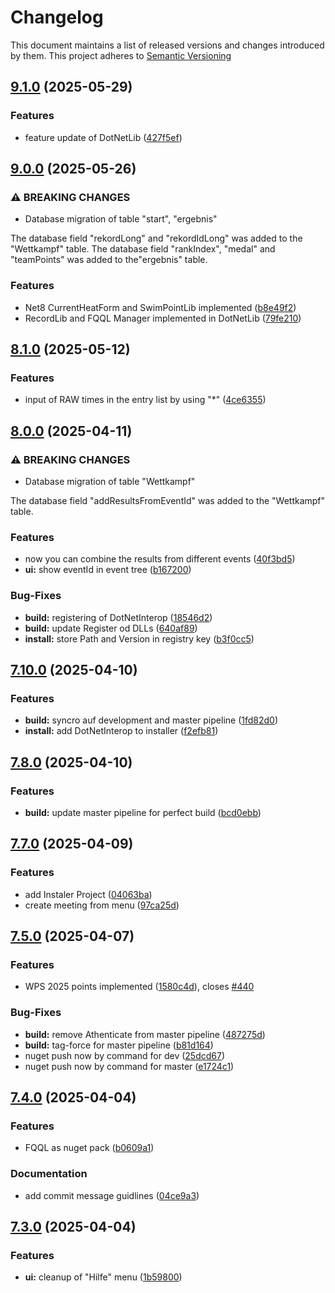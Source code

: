 # Changelog

This document maintains a list of released versions and changes introduced by them.
This project adheres to [Semantic Versioning](https://semver.org/spec/v2.0.0.html)

## [9.1.0](https://dev.azure.com/titanium-sportservice/SPORT_SWM_SEM2004/_git/SPORT_SWM_SEM2004/compare/v9.0.0...v9.1.0) (2025-05-29)


### Features

* feature update of DotNetLib ([427f5ef](https://dev.azure.com/titanium-sportservice/SPORT_SWM_SEM2004/_git/SPORT_SWM_SEM2004/commit/427f5ef8af1d07dd6ecb1e8a583bc83345471249))

## [9.0.0](https://dev.azure.com/titanium-sportservice/SPORT_SWM_SEM2004/_git/SPORT_SWM_SEM2004/compare/v8.1.0...v9.0.0) (2025-05-26)


### ⚠ BREAKING CHANGES

* Database migration of table "start", "ergebnis"

The database field "rekordLong" and "rekordIdLong" was added to the
"Wettkampf" table.
The database field "rankIndex", "medal" and "teamPoints" was added to
the"ergebnis" table.

### Features

* Net8 CurrentHeatForm and SwimPointLib implemented ([b8e49f2](https://dev.azure.com/titanium-sportservice/SPORT_SWM_SEM2004/_git/SPORT_SWM_SEM2004/commit/b8e49f27aa3ddcdfe514f68fdf8ca317ce470798))
* RecordLib and FQQL Manager implemented in DotNetLib ([79fe210](https://dev.azure.com/titanium-sportservice/SPORT_SWM_SEM2004/_git/SPORT_SWM_SEM2004/commit/79fe210bf0252d01125004c753b6a43e3fed67de))

## [8.1.0](https://dev.azure.com/titanium-sportservice/SPORT_SWM_SEM2004/_git/SPORT_SWM_SEM2004/compare/v8.0.0...v8.1.0) (2025-05-12)


### Features

* input of RAW times in the entry list by using "*" ([4ce6355](https://dev.azure.com/titanium-sportservice/SPORT_SWM_SEM2004/_git/SPORT_SWM_SEM2004/commit/4ce63559a70ac7e9b7592ecbb9fcea602fd7ddd9))

## [8.0.0](https://dev.azure.com/titanium-sportservice/SPORT_SWM_SEM2004/_git/SPORT_SWM_SEM2004/compare/v7.10.0...v8.0.0) (2025-04-11)


### ⚠ BREAKING CHANGES

* Database migration of table "Wettkampf"

The database field "addResultsFromEventId" was added to the
"Wettkampf" table.

### Features

* now you can combine the results from different events ([40f3bd5](https://dev.azure.com/titanium-sportservice/SPORT_SWM_SEM2004/_git/SPORT_SWM_SEM2004/commit/40f3bd5ac7dd733748ddd70edbf1e4a6c6a00ca6))
* **ui:** show eventId in event tree ([b167200](https://dev.azure.com/titanium-sportservice/SPORT_SWM_SEM2004/_git/SPORT_SWM_SEM2004/commit/b167200afb85ef5b7337f2baeee05f88876a54ba))


### Bug-Fixes

* **build:** registering of DotNetInterop ([18546d2](https://dev.azure.com/titanium-sportservice/SPORT_SWM_SEM2004/_git/SPORT_SWM_SEM2004/commit/18546d29504bbd4ef76df4223cceaf369f3a6c1b))
* **build:** update Register od DLLs ([640af89](https://dev.azure.com/titanium-sportservice/SPORT_SWM_SEM2004/_git/SPORT_SWM_SEM2004/commit/640af895a94cf96bc5a1103a68490e121b13b9ca))
* **install:** store Path and Version in registry key ([b3f0cc5](https://dev.azure.com/titanium-sportservice/SPORT_SWM_SEM2004/_git/SPORT_SWM_SEM2004/commit/b3f0cc5ca5d343f7e73cd4a994bc4659fe1dc09e))

## [7.10.0](https://dev.azure.com/titanium-sportservice/SPORT_SWM_SEM2004/_git/SPORT_SWM_SEM2004/compare/v7.8.0...v7.10.0) (2025-04-10)


### Features

* **build:** syncro auf development and master pipeline ([1fd82d0](https://dev.azure.com/titanium-sportservice/SPORT_SWM_SEM2004/_git/SPORT_SWM_SEM2004/commit/1fd82d0774ae1a41b10eae78373314d85bd03598))
* **install:** add DotNetInterop to installer ([f2efb81](https://dev.azure.com/titanium-sportservice/SPORT_SWM_SEM2004/_git/SPORT_SWM_SEM2004/commit/f2efb817f6435b952669d57e04b978ed6f3fc2dd))

## [7.8.0](https://dev.azure.com/titanium-sportservice/SPORT_SWM_SEM2004/_git/SPORT_SWM_SEM2004/compare/v7.7.0...v7.8.0) (2025-04-10)


### Features

* **build:**  update master pipeline for perfect build ([bcd0ebb](https://dev.azure.com/titanium-sportservice/SPORT_SWM_SEM2004/_git/SPORT_SWM_SEM2004/commit/bcd0ebb1aad43ce13f4eaef1797c8094a488297f))

## [7.7.0](https://dev.azure.com/titanium-sportservice/SPORT_SWM_SEM2004/_git/SPORT_SWM_SEM2004/compare/v7.5.0...v7.7.0) (2025-04-09)


### Features

* add Instaler Project ([04063ba](https://dev.azure.com/titanium-sportservice/SPORT_SWM_SEM2004/_git/SPORT_SWM_SEM2004/commit/04063baab12aa4186d1b25d930e6f7e13193a1b7))
* create meeting from menu ([97ca25d](https://dev.azure.com/titanium-sportservice/SPORT_SWM_SEM2004/_git/SPORT_SWM_SEM2004/commit/97ca25d0d6348878aa7311083c052f8f1d7633d5))

## [7.5.0](https://dev.azure.com/titanium-sportservice/SPORT_SWM_SEM2004/_git/SPORT_SWM_SEM2004/compare/v7.4.0...v7.5.0) (2025-04-07)


### Features

* WPS 2025 points implemented ([1580c4d](https://dev.azure.com/titanium-sportservice/SPORT_SWM_SEM2004/_git/SPORT_SWM_SEM2004/commit/1580c4dca08d1d632fc8930098a62c5a677466e0)), closes [#440](https://dev.azure.com/titanium-sportservice/SPORT_SWM_SEM2004/_git/SPORT_SWM_SEM2004/issues/440)


### Bug-Fixes

* **build:** remove Athenticate from master pipeline ([487275d](https://dev.azure.com/titanium-sportservice/SPORT_SWM_SEM2004/_git/SPORT_SWM_SEM2004/commit/487275d6b8c72a47ed3e7f67e043e1fade11245b))
* **build:** tag-force for master pipeline ([b81d164](https://dev.azure.com/titanium-sportservice/SPORT_SWM_SEM2004/_git/SPORT_SWM_SEM2004/commit/b81d1642fb12143a1c3d9085647d1e848ef6ab6d))
* nuget push now by command for dev ([25dcd67](https://dev.azure.com/titanium-sportservice/SPORT_SWM_SEM2004/_git/SPORT_SWM_SEM2004/commit/25dcd67a2e58af3116c268cf9b02bd20dacce042))
* nuget push now by command for master ([e1724c1](https://dev.azure.com/titanium-sportservice/SPORT_SWM_SEM2004/_git/SPORT_SWM_SEM2004/commit/e1724c1f373a588f805a4863e2cebd827e2d75fd))

## [7.4.0](https://dev.azure.com/titanium-sportservice/SPORT_SWM_SEM2004/_git/SPORT_SWM_SEM2004/compare/v7.3.0...v7.4.0) (2025-04-04)


### Features

* FQQL as nuget pack ([b0609a1](https://dev.azure.com/titanium-sportservice/SPORT_SWM_SEM2004/_git/SPORT_SWM_SEM2004/commit/b0609a14d66758386bbeac45f3589624d1b7a50a))


### Documentation

* add commit message guidlines ([04ce9a3](https://dev.azure.com/titanium-sportservice/SPORT_SWM_SEM2004/_git/SPORT_SWM_SEM2004/commit/04ce9a394cad29809ddb778ad3c14ce6235e03eb))

## [7.3.0](https://dev.azure.com/titanium-sportservice/SPORT_SWM_SEM2004/_git/SPORT_SWM_SEM2004/compare/v7.2.0...v7.3.0) (2025-04-04)


### Features

* **ui:** cleanup of "Hilfe" menu ([1b59800](https://dev.azure.com/titanium-sportservice/SPORT_SWM_SEM2004/_git/SPORT_SWM_SEM2004/commit/1b59800bf2fd8afef7939814c7019f2b8abbda91))
